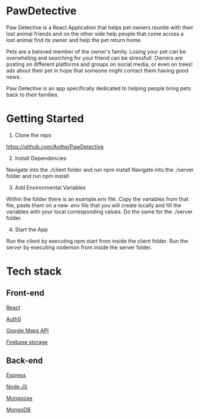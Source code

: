 # PawDetective

Paw Detective is a React Application that helps pet owners reunite with their lost animal friends and on the other side help people that come across a lost animal find its owner and help the pet return home.

Pets are a beloved member of the owner's family. Losing your pet can be overwheling and searching for your friend can be stressfull. Owners are posting on different platforms and groups on social media, or even on trees! ads about their pet in hope that someone might contact them having good news.

Paw Detective is an app specifically dedicated to helping people bring pets back to their families.

# Getting Started

1. Clone the repo

https://github.com/Aothe/PawDetective

2. Install Dependencies 

Navigate into the ./client folder and run npm install
Navigate into the ./server folder and run npm install

3. Add Environmental Variables

Within the folder there is an example.env file. Copy the variables from that file, paste them on a new .env file that you will create locally and fill the variables with your local corresponding values.
Do the same for the ./server folder.

4. Start the App

Run the client by executing npm start from inside the client folder. Run the server by executing nodemon from inside the server folder.

# Tech stack

## Front-end

[React](https://reactjs.org/)

[Auth0](https://auth0.com/)

[Google Maps API](https://developers.google.com/maps)

[Firebase storage](https://firebase.google.com/)

## Back-end

[Express](https://expressjs.com/)

[Node JS](https://nodejs.org/en/)

[Mongoose](https://mongoosejs.com/)

[MongoDB](https://www.mongodb.com/)
